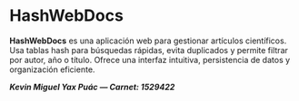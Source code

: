 # **HashWebDocs**

**HashWebDocs** es una aplicación web para gestionar artículos científicos. Usa tablas hash para búsquedas rápidas, evita duplicados y permite filtrar por autor, año o título. Ofrece una interfaz intuitiva, persistencia de datos y organización eficiente.

**_Kevin Miguel Yax Puác — Carnet: 1529422_**
